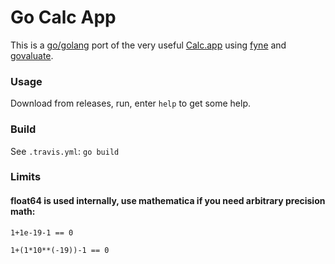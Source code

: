 # Go Calc App
This is a [go/golang](https://golang.org) port of the very useful [Calc.app](https://apps.micw.org) using [fyne](https://github.com/fyne-io/fyne) and [govaluate](https://github.com/Knetic/govaluate).

### Usage
Download from releases, run, enter `help` to get some help.

### Build
See `.travis.yml`:  `go build`

### Limits

#### float64 is used internally, use mathematica if you need arbitrary precision math:

`1+1e-19-1 == 0`

`1+(1*10**(-19))-1 == 0`
